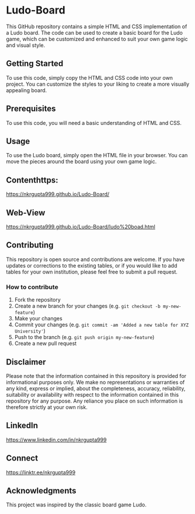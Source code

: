 # Ludo-Board
This GitHub repository contains a simple HTML and CSS implementation of a Ludo board. The code can be used to create a basic board for the Ludo game, which can be customized and enhanced to suit your own game logic and visual style.

## Getting Started
To use this code, simply copy the HTML and CSS code into your own project. You can customize the styles to your liking to create a more visually appealing board.

## Prerequisites
To use this code, you will need a basic understanding of HTML and CSS.

## Usage
To use the Ludo board, simply open the HTML file in your browser. You can move the pieces around the board using your own game logic.

## Contenthttps:
https://nkrgupta999.github.io/Ludo-Board/

## Web-View
https://nkrgupta999.github.io/Ludo-Board/ludo%20boad.html

## Contributing

This repository is open source and contributions are welcome. If you have updates or corrections to the existing tables, or if you would like to add tables for your own institution, please feel free to submit a pull request.

### How to contribute
1. Fork the repository
2. Create a new branch for your changes (e.g. `git checkout -b my-new-feature`)
3. Make your changes
4. Commit your changes (e.g. `git commit -am 'Added a new table for XYZ University'`)
5. Push to the branch (e.g. `git push origin my-new-feature`)
6. Create a new pull request

## Disclaimer
Please note that the information contained in this repository is provided for informational purposes only. We make no representations or warranties of any kind, express or implied, about the completeness, accuracy, reliability, suitability or availability with respect to the information contained in this repository for any purpose. Any reliance you place on such information is therefore strictly at your own risk.


## LinkedIn 
https://www.linkedin.com/in/nkrgupta999

## Connect 
https://linktr.ee/nkrgupta999

## Acknowledgments
This project was inspired by the classic board game Ludo.
